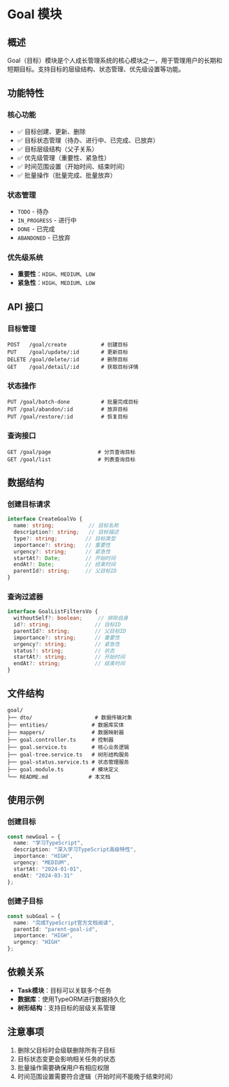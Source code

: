 # Goal 模块

## 概述

Goal（目标）模块是个人成长管理系统的核心模块之一，用于管理用户的长期和短期目标。支持目标的层级结构、状态管理、优先级设置等功能。

## 功能特性

### 核心功能
- ✅ 目标创建、更新、删除
- ✅ 目标状态管理（待办、进行中、已完成、已放弃）
- ✅ 目标层级结构（父子关系）
- ✅ 优先级管理（重要性、紧急性）
- ✅ 时间范围设置（开始时间、结束时间）
- ✅ 批量操作（批量完成、批量放弃）

### 状态管理
- `TODO` - 待办
- `IN_PROGRESS` - 进行中
- `DONE` - 已完成
- `ABANDONED` - 已放弃

### 优先级系统
- **重要性**：`HIGH`、`MEDIUM`、`LOW`
- **紧急性**：`HIGH`、`MEDIUM`、`LOW`

## API 接口

### 目标管理
```http
POST   /goal/create           # 创建目标
PUT    /goal/update/:id       # 更新目标
DELETE /goal/delete/:id       # 删除目标
GET    /goal/detail/:id       # 获取目标详情
```

### 状态操作
```http
PUT /goal/batch-done          # 批量完成目标
PUT /goal/abandon/:id         # 放弃目标
PUT /goal/restore/:id         # 恢复目标
```

### 查询接口
```http
GET /goal/page               # 分页查询目标
GET /goal/list               # 列表查询目标
```

## 数据结构

### 创建目标请求
```typescript
interface CreateGoalVo {
  name: string;           // 目标名称
  description?: string;   // 目标描述
  type?: string;         // 目标类型
  importance?: string;   // 重要性
  urgency?: string;      // 紧急性
  startAt?: Date;        // 开始时间
  endAt?: Date;          // 结束时间
  parentId?: string;     // 父目标ID
}
```

### 查询过滤器
```typescript
interface GoalListFiltersVo {
  withoutSelf?: boolean;     // 排除自身
  id?: string;              // 目标ID
  parentId?: string;        // 父目标ID
  importance?: string;      // 重要性
  urgency?: string;         // 紧急性
  status?: string;          // 状态
  startAt?: string;         // 开始时间
  endAt?: string;           // 结束时间
}
```

## 文件结构

```
goal/
├── dto/                    # 数据传输对象
├── entities/              # 数据库实体
├── mappers/               # 数据映射器
├── goal.controller.ts     # 控制器
├── goal.service.ts        # 核心业务逻辑
├── goal-tree.service.ts   # 树形结构服务
├── goal-status.service.ts # 状态管理服务
├── goal.module.ts         # 模块定义
└── README.md             # 本文档
```

## 使用示例

### 创建目标
```typescript
const newGoal = {
  name: "学习TypeScript",
  description: "深入学习TypeScript高级特性",
  importance: "HIGH",
  urgency: "MEDIUM",
  startAt: "2024-01-01",
  endAt: "2024-03-31"
};
```

### 创建子目标
```typescript
const subGoal = {
  name: "完成TypeScript官方文档阅读",
  parentId: "parent-goal-id",
  importance: "HIGH",
  urgency: "HIGH"
};
```

## 依赖关系

- **Task模块**：目标可以关联多个任务
- **数据库**：使用TypeORM进行数据持久化
- **树形结构**：支持目标的层级关系管理

## 注意事项

1. 删除父目标时会级联删除所有子目标
2. 目标状态变更会影响相关任务的状态
3. 批量操作需要确保用户有相应权限
4. 时间范围设置需要符合逻辑（开始时间不能晚于结束时间） 